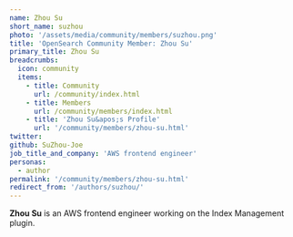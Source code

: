 ```yaml
---
name: Zhou Su
short_name: suzhou
photo: '/assets/media/community/members/suzhou.png'
title: 'OpenSearch Community Member: Zhou Su'
primary_title: Zhou Su
breadcrumbs:
  icon: community
  items:
    - title: Community
      url: /community/index.html
    - title: Members
      url: /community/members/index.html
    - title: 'Zhou Su&apos;s Profile'
      url: '/community/members/zhou-su.html'
twitter:
github: SuZhou-Joe
job_title_and_company: 'AWS frontend engineer'
personas:
  - author
permalink: '/community/members/zhou-su.html'
redirect_from: '/authors/suzhou/'
---
```


**Zhou Su** is an AWS frontend engineer working on the Index Management plugin.